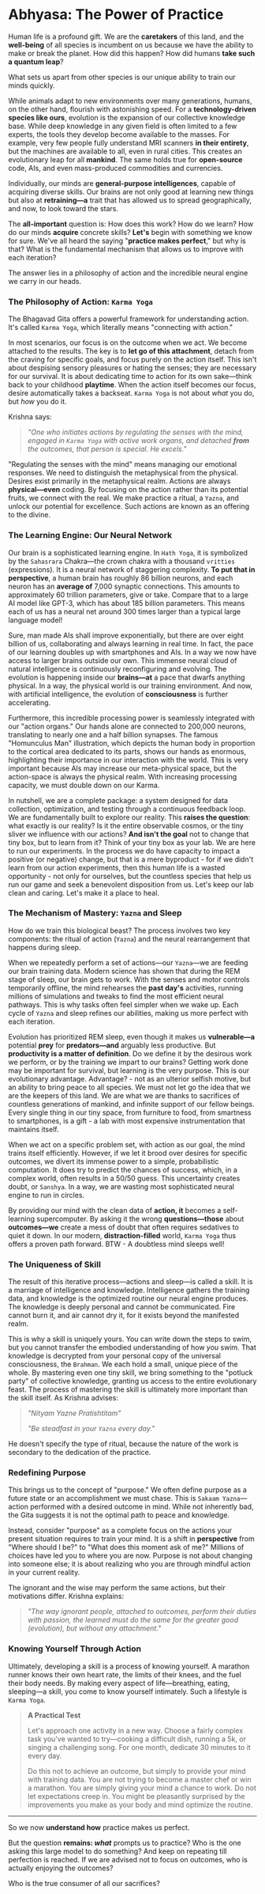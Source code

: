 # Abhyasa: The Power of Practice

Human life is a profound gift. We are the **caretakers** of this land, and the **well-being** of all species is incumbent on us because we have the ability to make or break the planet. How did this happen? How did humans **take such a quantum leap**?

What sets us apart from other species is our unique ability to train our minds quickly.

While animals adapt to new environments over many generations, humans, on the other hand, flourish with astonishing speed. For a **technology-driven species like ours**, evolution is the expansion of our collective knowledge base. While deep knowledge in any given field is often limited to a few experts, the tools they develop become available to the masses. For example, very few people fully understand MRI scanners **in their entirety**, but the machines are available to all, even in rural cities. This creates an evolutionary leap for all **mankind**. The same holds true for **open-source** code, AIs, and even mass-produced commodities and currencies.

Individually, our minds are **general-purpose intelligences**, capable of acquiring diverse skills. Our brains are not only good at learning new things but also at **retraining—a** trait that has allowed us to spread geographically, and now, to look toward the stars.

The **all-important** question is: How does this work? How do we learn? How do our minds **acquire** concrete skills? **Let's** begin with something we know for sure. We've all heard the saying "**practice makes perfect**," but why is that? What is the fundamental mechanism that allows us to improve with each iteration?

The answer lies in a philosophy of action and the incredible neural engine we carry in our heads.

### The Philosophy of Action: `Karma Yoga`

The Bhagavad Gita offers a powerful framework for understanding action. It's called `Karma Yoga`, which literally means "connecting with action."

In most scenarios, our focus is on the outcome when we act. We become attached to the results. The key is to **let go of this attachment**, detach from the craving for specific goals, and focus purely on the action itself. This isn't about despising sensory pleasures or hating the senses; they are necessary for our survival. It is about dedicating time to action for its own sake—think back to your childhood **playtime**. When the action itself becomes our focus, desire automatically takes a backseat. `Karma Yoga` is not about *what* you do, but *how* you do it.

Krishna says:

> *"One who initiates actions by regulating the senses with the mind, engaged in `Karma Yoga` with active work organs, and detached **from** the outcomes, that person is special. He excels."*

"Regulating the senses with the mind" means managing our emotional responses. We need to distinguish the metaphysical from the physical. Desires exist primarily in the metaphysical realm. Actions are always **physical—even** coding. By focusing on the action rather than its potential fruits, we connect with the real. We make practice a ritual, a `Yazna`, and unlock our potential for excellence. Such actions are known as an offering to the divine.

### The Learning Engine: Our Neural Network

Our brain is a sophisticated learning engine. In `Hath Yoga`, it is symbolized by the `Sahasrara` Chakra—the crown chakra with a thousand `vritties` (expressions). It is a neural network of staggering complexity. **To put that in perspective**, a human brain has roughly 86 billion neurons, and each neuron has an **average of** 7,000 synaptic connections. This amounts to approximately 60 trillion parameters, give or take. Compare that to a large AI model like GPT-3, which has about 185 billion parameters. This means each of us has a neural net around 300 times larger than a typical large language model!

Sure, man made AIs shall improve exponentially, but there are over eight billion of us, collaborating and always learning in real time. In fact, the pace of our learning doubles up with smartphones and AIs. In a way we now have access to larger brains outside our own. This immense neural cloud of natural intelligence is continuously reconfiguring and evolving. The evolution is happening inside our **brains—at** a pace that dwarfs anything physical. In a way, the physical world is our training environment. And now, with artificial intelligence, the evolution of **consciousness** is further accelerating.

Furthermore, this incredible processing power is seamlessly integrated with our "action organs." Our hands alone are connected to 200,000 neurons, translating to nearly one and a half billion synapses. The famous "Homunculus Man" illustration, which depicts the human body in proportion to the cortical area dedicated to its parts, shows our hands as enormous, highlighting their importance in our interaction with the world. This is very important because AIs may increase our meta-physical space, but the action-space is always the physical realm. With increasing processing capacity, we must double down on our Karma.

In nutshell, we are a complete package: a system designed for data collection, optimization, and testing through a continuous feedback loop. We are fundamentally built to explore our reality. This **raises the question**: what exactly is our reality? Is it the entire observable cosmos, or the tiny sliver we influence with our actions? **And isn't the goal** not to change that tiny box, but to learn from it? Think of your tiny box as your lab. We are here to run our experiments. In the process we do have capacity to impact a positive (or negative) change, but that is a mere byproduct - for if we didn't learn from our action experiments, then this human life is a wasted opportunity - not only for ourselves, but the countless species that help us run our game and seek a benevolent disposition from us. Let's keep our lab clean and caring. Let's make it a place to heal.

### The Mechanism of Mastery: `Yazna` and Sleep

How do we train this biological beast? The process involves two key components: the ritual of action (`Yazna`) and the neural rearrangement that happens during sleep.

When we repeatedly perform a set of actions—our `Yazna`—we are feeding our brain training data. Modern science has shown that during the REM stage of sleep, our brain gets to work. With the senses and motor controls temporarily offline, the mind rehearses the **past day's** activities, running millions of simulations and tweaks to find the most efficient neural pathways. This is why tasks often feel simpler when we wake up. Each cycle of `Yazna` and sleep refines our abilities, making us more perfect with each iteration.

Evolution has prioritized REM sleep, even though it makes us **vulnerable—a** potential **prey** for **predators—and** arguably less productive. But **productivity is a matter of definition**. Do we define it by the desirous work we perform, or by the training we impart to our brains? Getting work done may be important for survival, but learning is the very purpose. This is our evolutionary advantage. Advantage? - not as an ulterior selfish motive, but an ability to bring peace to all species. We must not let go the idea that we are the keepers of this land. We are what we are thanks to sacrifices of countless generations of mankind, and infinite support of our fellow beings. Every single thing in our tiny space, from furniture to food, from smartness to smartphones, is a gift - a lab with most expensive instrumentation that maintains itself. 

When we act on a specific problem set, with action as our goal, the mind trains itself efficiently. However, if we let it brood over desires for specific outcomes, we divert its immense power to a simple, probabilistic computation. It does try to predict the chances of success, which, in a complex world, often results in a 50/50 guess. This uncertainty creates doubt, or `Sanshya`. In a way, we are wasting most sophisticated neural engine to run in circles.

By providing our mind with the clean data of **action, it** becomes a self-learning supercomputer. By asking it the wrong **questions—those** about **outcomes—we** create a mess of doubt that often requires sedatives to quiet it down. In our modern, **distraction-filled** world, `Karma Yoga` thus offers a proven path forward. BTW - A doubtless mind sleeps well!

### The Uniqueness of Skill

The result of this iterative process—actions and sleep—is called a skill. It is a marriage of intelligence and knowledge. Intelligence gathers the training data, and knowledge is the optimized routine our neural engine produces. The knowledge is deeply personal and cannot be communicated. Fire cannot burn it, and air cannot dry it, for it exists beyond the manifested realm.

This is why a skill is uniquely yours. You can write down the steps to swim, but you cannot transfer the embodied understanding of how *you* swim. That knowledge is decrypted from your personal copy of the universal consciousness, the `Brahman`. We each hold a small, unique piece of the whole. By mastering even one tiny skill, we bring something to the "potluck party" of collective knowledge, granting us access to the entire evolutionary feast. The process of mastering the skill is ultimately more important than the skill itself. As Krishna advises:

> *"Nityam Yazne Pratishtitam"*
>
> *"Be steadfast in your `Yazna` every day."*

He doesn't specify the type of ritual, because the nature of the work is secondary to the dedication of the practice.

### Redefining Purpose

This brings us to the concept of "purpose." We often define purpose as a future state or an accomplishment we must chase. This is `Sakaam Yazna`—action performed with a desired outcome in mind. While not inherently bad, the Gita suggests it is not the optimal path to peace and knowledge.

Instead, consider "purpose" as a complete focus on the actions your present situation requires to train your mind. It is a shift in **perspective** from "Where should I be?" to "What does this moment ask of me?" Millions of choices have led you to where you are now. Purpose is not about changing into someone else; it is about realizing who you are through mindful action in your current reality.

The ignorant and the wise may perform the same actions, but their motivations differ. Krishna explains:

> *"The way ignorant people, attached to outcomes, perform their duties with passion, the learned must do the same for the greater good (evolution), but without any attachment."*

### Knowing Yourself Through Action

Ultimately, developing a skill is a process of knowing yourself. A marathon runner knows their own heart rate, the limits of their knees, and the fuel their body needs. By making every aspect of life—breathing, eating, sleeping—a skill, you come to know yourself intimately. Such a lifestyle is `Karma Yoga`.

> **A Practical Test**
>
> Let's approach one activity in a new way. Choose a fairly complex task you've wanted to try—cooking a difficult dish, running a 5k, or singing a challenging song. For one month, dedicate 30 minutes to it every day.
>
> Do this not to achieve an outcome, but simply to provide your mind with training data. You are not trying to become a master chef or win a marathon. You are simply giving your mind a chance to work. Do not let expectations creep in. You might be pleasantly surprised by the improvements you make as your body and mind optimize the routine.

----

So we now **understand how** practice makes us perfect.

But the question **remains: *what*** prompts us to practice? Who is the one asking this large model to do something? And keep on repeating till perfection is reached. If we are advised not to focus on outcomes, who is actually enjoying the outcomes?

Who is the true consumer of all our sacrifices?

